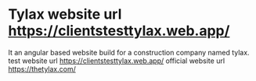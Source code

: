 # Tylax website url https://clientstesttylax.web.app/

It an angular based website build for a construction company named tylax.
test website url https://clientstesttylax.web.app/
official website url https://thetylax.com/
